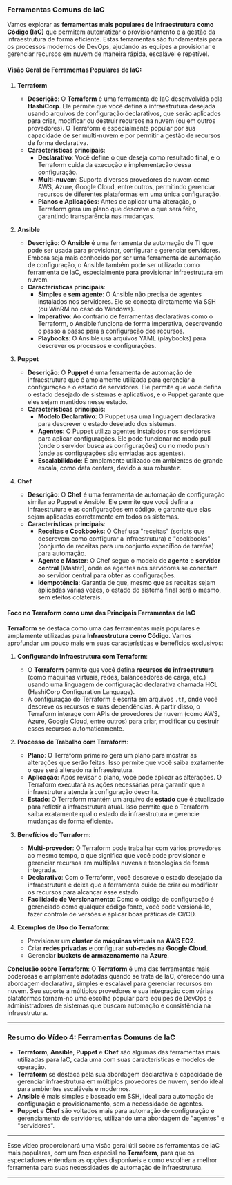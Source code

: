 ### **Ferramentas Comuns de IaC**

Vamos explorar as **ferramentas mais populares de Infraestrutura como Código (IaC)** que permitem automatizar o provisionamento e a gestão da infraestrutura de forma eficiente. Estas ferramentas são fundamentais para os processos modernos de DevOps, ajudando as equipes a provisionar e gerenciar recursos em nuvem de maneira rápida, escalável e repetível.

#### **Visão Geral de Ferramentas Populares de IaC:**

1. **Terraform**
   - **Descrição**: O **Terraform** é uma ferramenta de IaC desenvolvida pela **HashiCorp**. Ele permite que você defina a infraestrutura desejada usando arquivos de configuração declarativos, que serão aplicados para criar, modificar ou destruir recursos na nuvem (ou em outros provedores). O Terraform é especialmente popular por sua capacidade de ser multi-nuvem e por permitir a gestão de recursos de forma declarativa.
   - **Características principais**:
     - **Declarativo**: Você define o que deseja como resultado final, e o Terraform cuida da execução e implementação dessa configuração.
     - **Multi-nuvem**: Suporta diversos provedores de nuvem como AWS, Azure, Google Cloud, entre outros, permitindo gerenciar recursos de diferentes plataformas em uma única configuração.
     - **Planos e Aplicações**: Antes de aplicar uma alteração, o Terraform gera um plano que descreve o que será feito, garantindo transparência nas mudanças.
   
2. **Ansible**
   - **Descrição**: O **Ansible** é uma ferramenta de automação de TI que pode ser usada para provisionar, configurar e gerenciar servidores. Embora seja mais conhecido por ser uma ferramenta de automação de configuração, o Ansible também pode ser utilizado como ferramenta de IaC, especialmente para provisionar infraestrutura em nuvem.
   - **Características principais**:
     - **Simples e sem agente**: O Ansible não precisa de agentes instalados nos servidores. Ele se conecta diretamente via SSH (ou WinRM no caso do Windows).
     - **Imperativo**: Ao contrário de ferramentas declarativas como o Terraform, o Ansible funciona de forma imperativa, descrevendo o passo a passo para a configuração dos recursos.
     - **Playbooks**: O Ansible usa arquivos YAML (playbooks) para descrever os processos e configurações.

3. **Puppet**
   - **Descrição**: O **Puppet** é uma ferramenta de automação de infraestrutura que é amplamente utilizada para gerenciar a configuração e o estado de servidores. Ele permite que você defina o estado desejado de sistemas e aplicativos, e o Puppet garante que eles sejam mantidos nesse estado.
   - **Características principais**:
     - **Modelo Declarativo**: O Puppet usa uma linguagem declarativa para descrever o estado desejado dos sistemas.
     - **Agentes**: O Puppet utiliza agentes instalados nos servidores para aplicar configurações. Ele pode funcionar no modo pull (onde o servidor busca as configurações) ou no modo push (onde as configurações são enviadas aos agentes).
     - **Escalabilidade**: É amplamente utilizado em ambientes de grande escala, como data centers, devido à sua robustez.

4. **Chef**
   - **Descrição**: O **Chef** é uma ferramenta de automação de configuração similar ao Puppet e Ansible. Ele permite que você defina a infraestrutura e as configurações em código, e garante que elas sejam aplicadas corretamente em todos os sistemas.
   - **Características principais**:
     - **Receitas e Cookbooks**: O Chef usa "receitas" (scripts que descrevem como configurar a infraestrutura) e "cookbooks" (conjunto de receitas para um conjunto específico de tarefas) para automação.
     - **Agente e Master**: O Chef segue o modelo de **agente** e **servidor central** (Master), onde os agentes nos servidores se conectam ao servidor central para obter as configurações.
     - **Idempotência**: Garantia de que, mesmo que as receitas sejam aplicadas várias vezes, o estado do sistema final será o mesmo, sem efeitos colaterais.

#### **Foco no Terraform como uma das Principais Ferramentas de IaC**

**Terraform** se destaca como uma das ferramentas mais populares e amplamente utilizadas para **Infraestrutura como Código**. Vamos aprofundar um pouco mais em suas características e benefícios exclusivos:

1. **Configurando Infraestrutura com Terraform**:
   - O **Terraform** permite que você defina **recursos de infraestrutura** (como máquinas virtuais, redes, balanceadores de carga, etc.) usando uma linguagem de configuração declarativa chamada **HCL** (HashiCorp Configuration Language).
   - A configuração do Terraform é escrita em arquivos `.tf`, onde você descreve os recursos e suas dependências. A partir disso, o Terraform interage com APIs de provedores de nuvem (como AWS, Azure, Google Cloud, entre outros) para criar, modificar ou destruir esses recursos automaticamente.

2. **Processo de Trabalho com Terraform**:
   - **Plano**: O Terraform primeiro gera um plano para mostrar as alterações que serão feitas. Isso permite que você saiba exatamente o que será alterado na infraestrutura.
   - **Aplicação**: Após revisar o plano, você pode aplicar as alterações. O Terraform executará as ações necessárias para garantir que a infraestrutura atenda à configuração descrita.
   - **Estado**: O Terraform mantém um arquivo de **estado** que é atualizado para refletir a infraestrutura atual. Isso permite que o Terraform saiba exatamente qual o estado da infraestrutura e gerencie mudanças de forma eficiente.

3. **Benefícios do Terraform**:
   - **Multi-provedor**: O Terraform pode trabalhar com vários provedores ao mesmo tempo, o que significa que você pode provisionar e gerenciar recursos em múltiplas nuvens e tecnologias de forma integrada.
   - **Declarativo**: Com o Terraform, você descreve o estado desejado da infraestrutura e deixa que a ferramenta cuide de criar ou modificar os recursos para alcançar esse estado.
   - **Facilidade de Versionamento**: Como o código de configuração é gerenciado como qualquer código fonte, você pode versioná-lo, fazer controle de versões e aplicar boas práticas de CI/CD.

4. **Exemplos de Uso do Terraform**:
   - Provisionar um **cluster de máquinas virtuais** na **AWS EC2**.
   - Criar **redes privadas** e configurar **sub-redes** na **Google Cloud**.
   - Gerenciar **buckets de armazenamento** na **Azure**.

**Conclusão sobre Terraform**:
O **Terraform** é uma das ferramentas mais poderosas e amplamente adotadas quando se trata de IaC, oferecendo uma abordagem declarativa, simples e escalável para gerenciar recursos em nuvem. Seu suporte a múltiplos provedores e sua integração com várias plataformas tornam-no uma escolha popular para equipes de DevOps e administradores de sistemas que buscam automação e consistência na infraestrutura.

---

### **Resumo do Vídeo 4: Ferramentas Comuns de IaC**

- **Terraform**, **Ansible**, **Puppet** e **Chef** são algumas das ferramentas mais utilizadas para IaC, cada uma com suas características e modelos de operação.
- **Terraform** se destaca pela sua abordagem declarativa e capacidade de gerenciar infraestrutura em múltiplos provedores de nuvem, sendo ideal para ambientes escaláveis e modernos.
- **Ansible** é mais simples e baseado em SSH, ideal para automação de configuração e provisionamento, sem a necessidade de agentes.
- **Puppet** e **Chef** são voltados mais para automação de configuração e gerenciamento de servidores, utilizando uma abordagem de "agentes" e "servidores".

---

Esse vídeo proporcionará uma visão geral útil sobre as ferramentas de IaC mais populares, com um foco especial no **Terraform**, para que os espectadores entendam as opções disponíveis e como escolher a melhor ferramenta para suas necessidades de automação de infraestrutura.

---